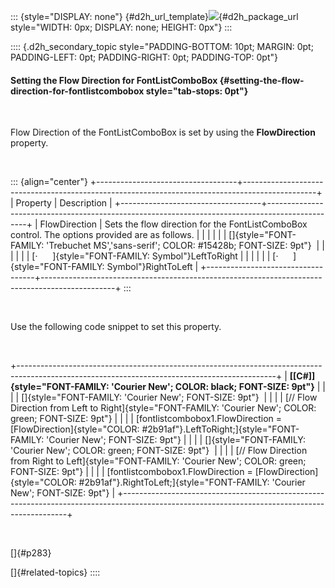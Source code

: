 ::: {style="DISPLAY: none"}
[](ms-xhelp:///?Id=d2h_url_template){#d2h_url_template}![](!package_url!){#d2h_package_url style="WIDTH: 0px; DISPLAY: none; HEIGHT: 0px"}
:::

:::: {.d2h_secondary_topic style="PADDING-BOTTOM: 10pt; MARGIN: 0pt; PADDING-LEFT: 0pt; PADDING-RIGHT: 0pt; PADDING-TOP: 0pt"}
#### Setting the Flow Direction for FontListComboBox {#setting-the-flow-direction-for-fontlistcombobox style="tab-stops: 0pt"}

 

Flow Direction of the FontListComboBox is set by using the **FlowDirection** property.

 

::: {align="center"}
+-----------------------------------+------------------------------------------------------------------------------------------------+
| Property                          | Description                                                                                    |
+-----------------------------------+------------------------------------------------------------------------------------------------+
| FlowDirection                     | Sets the flow direction for the FontListComboBox control. The options provided are as follows. |
|                                   |                                                                                                |
|                                   | []{style="FONT-FAMILY: 'Trebuchet MS','sans-serif'; COLOR: #15428b; FONT-SIZE: 9pt"}           |
|                                   |                                                                                                |
|                                   | [·      ]{style="FONT-FAMILY: Symbol"}LeftToRight                                              |
|                                   |                                                                                                |
|                                   | [·      ]{style="FONT-FAMILY: Symbol"}RightToLeft                                              |
+-----------------------------------+------------------------------------------------------------------------------------------------+
:::

 

Use the following code snippet to set this property.

 

+----------------------------------------------------------------------------------------------------------------------------------------------+
| **[\[C#\]]{style="FONT-FAMILY: 'Courier New'; COLOR: black; FONT-SIZE: 9pt"}**                                                               |
|                                                                                                                                              |
| []{style="FONT-FAMILY: 'Courier New'; FONT-SIZE: 9pt"}                                                                                       |
|                                                                                                                                              |
| [// Flow Direction from Left to Right]{style="FONT-FAMILY: 'Courier New'; COLOR: green; FONT-SIZE: 9pt"}                                     |
|                                                                                                                                              |
| [fontlistcombobox1.FlowDirection = [FlowDirection]{style="COLOR: #2b91af"}.LeftToRight;]{style="FONT-FAMILY: 'Courier New'; FONT-SIZE: 9pt"} |
|                                                                                                                                              |
| []{style="FONT-FAMILY: 'Courier New'; COLOR: green; FONT-SIZE: 9pt"}                                                                         |
|                                                                                                                                              |
| [// Flow Direction from Right to Left]{style="FONT-FAMILY: 'Courier New'; COLOR: green; FONT-SIZE: 9pt"}                                     |
|                                                                                                                                              |
| [fontlistcombobox1.FlowDirection = [FlowDirection]{style="COLOR: #2b91af"}.RightToLeft;]{style="FONT-FAMILY: 'Courier New'; FONT-SIZE: 9pt"} |
+----------------------------------------------------------------------------------------------------------------------------------------------+

 

[]{#p283} 

[]{#related-topics}
::::
